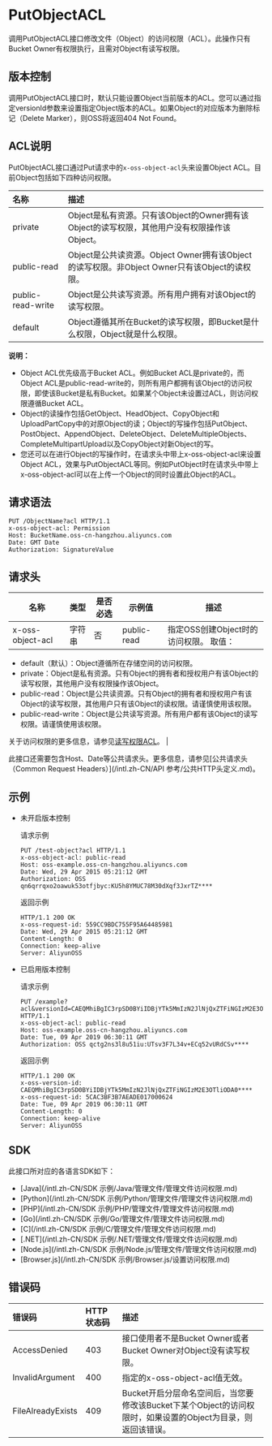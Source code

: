 # PutObjectACL

调用PutObjectACL接口修改文件（Object）的访问权限（ACL）。此操作只有Bucket Owner有权限执行，且需对Object有读写权限。

## 版本控制

调用PutObjectACL接口时，默认只能设置Object当前版本的ACL。您可以通过指定versionId参数来设置指定Object版本的ACL。如果Object的对应版本为删除标记（Delete Marker），则OSS将返回404 Not Found。

## ACL说明

PutObjectACL接口通过Put请求中的`x-oss-object-acl`头来设置Object ACL。目前Object包括如下四种访问权限。

|名称|描述|
|:-|:-|
|private|Object是私有资源。只有该Object的Owner拥有该Object的读写权限，其他用户没有权限操作该Object。|
|public-read|Object是公共读资源。Object Owner拥有该Object的读写权限。非Object Owner只有该Object的读权限。|
|public-read-write|Object是公共读写资源。所有用户拥有对该Object的读写权限。|
|default|Object遵循其所在Bucket的读写权限，即Bucket是什么权限，Object就是什么权限。|

**说明：**

-   Object ACL优先级高于Bucket ACL。例如Bucket ACL是private的，而Object ACL是public-read-write的，则所有用户都拥有该Object的访问权限，即使该Bucket是私有Bucket。如果某个Object未设置过ACL，则访问权限遵循Bucket ACL。
-   Object的读操作包括GetObject、HeadObject、CopyObject和UploadPartCopy中的对原Object的读；Object的写操作包括PutObject、PostObject、AppendObject、DeleteObject、DeleteMultipleObjects、CompleteMultipartUpload以及CopyObject对新Object的写。
-   您还可以在进行Object的写操作时，在请求头中带上x-oss-object-acl来设置Object ACL，效果与PutObjectACL等同。例如PutObject时在请求头中带上x-oss-object-acl可以在上传一个Object的同时设置此Object的ACL。

## 请求语法

```
PUT /ObjectName?acl HTTP/1.1
x-oss-object-acl: Permission
Host: BucketName.oss-cn-hangzhou.aliyuncs.com
Date: GMT Date
Authorization: SignatureValue
```

## 请求头

|名称|类型|是否必选|示例值|描述|
|--|--|----|---|--|
|x-oss-object-acl|字符串|否|public-read|指定OSS创建Object时的访问权限。 取值：

-   default（默认）：Object遵循所在存储空间的访问权限。
-   private：Object是私有资源。只有Object的拥有者和授权用户有该Object的读写权限，其他用户没有权限操作该Object。
-   public-read：Object是公共读资源。只有Object的拥有者和授权用户有该Object的读写权限，其他用户只有该Object的读权限。请谨慎使用该权限。
-   public-read-write：Object是公共读写资源。所有用户都有该Object的读写权限。请谨慎使用该权限。

关于访问权限的更多信息，请参见[读写权限ACL](/intl.zh-CN/开发指南/数据安全/访问控制/读写权限ACL.md)。 |

此接口还需要包含Host、Date等公共请求头。更多信息，请参见[公共请求头（Common Request Headers）](/intl.zh-CN/API 参考/公共HTTP头定义.md)。

## 示例

-   未开启版本控制

    请求示例

    ```
    PUT /test-object?acl HTTP/1.1
    x-oss-object-acl: public-read
    Host: oss-example.oss-cn-hangzhou.aliyuncs.com
    Date: Wed, 29 Apr 2015 05:21:12 GMT
    Authorization: OSS qn6qrrqxo2oawuk53otfjbyc:KU5h8YMUC78M30dXqf3JxrTZ****
    ```

    返回示例

    ```
    HTTP/1.1 200 OK
    x-oss-request-id: 559CC9BDC755F95A64485981
    Date: Wed, 29 Apr 2015 05:21:12 GMT
    Content-Length: 0
    Connection: keep-alive
    Server: AliyunOSS
    ```

-   已启用版本控制

    请求示例

    ```
    PUT /example?acl&versionId=CAEQMhiBgIC3rpSD0BYiIDBjYTk5MmIzN2JlNjQxZTFiNGIzM2E3OTliODA0**** HTTP/1.1
    x-oss-object-acl: public-read
    Host: oss-example.oss-cn-hangzhou.aliyuncs.com
    Date: Tue, 09 Apr 2019 06:30:11 GMT
    Authorization: OSS qctg2ns3l8u51iu:UTsv3F7L34v+ECq52vURdCSv****
    ```

    返回示例

    ```
    HTTP/1.1 200 OK
    x-oss-version-id: CAEQMhiBgIC3rpSD0BYiIDBjYTk5MmIzN2JlNjQxZTFiNGIzM2E3OTliODA0****
    x-oss-request-id: 5CAC3BF3B7AEADE017000624
    Date: Tue, 09 Apr 2019 06:30:11 GMT
    Content-Length: 0
    Connection: keep-alive
    Server: AliyunOSS
    ```


## SDK

此接口所对应的各语言SDK如下：

-   [Java](/intl.zh-CN/SDK 示例/Java/管理文件/管理文件访问权限.md)
-   [Python](/intl.zh-CN/SDK 示例/Python/管理文件/管理文件访问权限.md)
-   [PHP](/intl.zh-CN/SDK 示例/PHP/管理文件/管理文件访问权限.md)
-   [Go](/intl.zh-CN/SDK 示例/Go/管理文件/管理文件访问权限.md)
-   [C](/intl.zh-CN/SDK 示例/C/管理文件/管理文件访问权限.md)
-   [.NET](/intl.zh-CN/SDK 示例/.NET/管理文件/管理文件访问权限.md)
-   [Node.js](/intl.zh-CN/SDK 示例/Node.js/管理文件/管理文件访问权限.md)
-   [Browser.js](/intl.zh-CN/SDK 示例/Browser.js/设置访问权限.md)

## 错误码

|错误码|HTTP状态码|描述|
|:--|:------|:-|
|AccessDenied|403|接口使用者不是Bucket Owner或者Bucket Owner对Object没有读写权限。|
|InvalidArgument|400|指定的x-oss-object-acl值无效。|
|FileAlreadyExists|409|Bucket开启分层命名空间后，当您要修改该Bucket下某个Object的访问权限时，如果设置的Object为目录，则返回该错误。|


